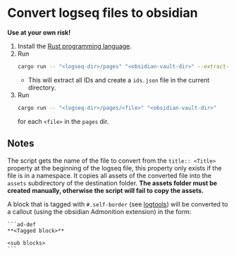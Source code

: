 # Convert logseq files to obsidian
**Use at your own risk!**

1. Install the [Rust programming language](https://www.rust-lang.org/tools/install).
2. Run 
    ```bash
    cargo run -- "<logseq-dir>/pages" "<obsidian-vault-dir>" --extract-ids
    ```
   - This will extract all IDs and create a `ids.json` file in the current directory.
3. Run 
   ```bash
   cargo run -- "<logseq-dir>/pages/<file>" "<obsidian-vault-dir>"
   ```
   for each `<file>` in the `pages` dir.

## Notes

The script gets the name of the file to convert from the `title:: <Title>` property at the beginning of the logseq file, this property only exists if the file is in a namespace. It copies all assets of the converted file into the `assets` subdirectory of the destination folder. **The assets folder must be created manually, otherwise the script will fail to copy the assets.**

A block that is tagged with `#.self-border` (see [logtools](https://github.com/cannibalox/logtools)) will be converted to a callout (using the obsidian Admonition extension) in the form:

````
```ad-def
**<Tagged block>**

<sub blocks>
```

````
